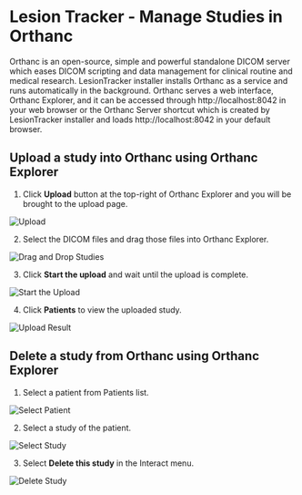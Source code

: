 # Lesion Tracker - Manage Studies in Orthanc
Orthanc is an open-source, simple and powerful standalone DICOM server which eases DICOM scripting and data management for clinical routine and medical research. LesionTracker installer installs Orthanc as a service and runs automatically in the background. Orthanc serves a web interface, Orthanc Explorer, and it can be accessed through http://localhost:8042 in your web browser or the Orthanc Server shortcut which is created by LesionTracker installer and loads http://localhost:8042 in your default browser.

## Upload a study into Orthanc using Orthanc Explorer

1. Click **Upload** button at the top-right of Orthanc Explorer and you will be brought to the upload page.

  ![Upload](../assets/img/LesionTracker/LT_Orthanc_Upload.png)

2. Select the DICOM files and drag those files into Orthanc Explorer.

  ![Drag and Drop Studies](../assets/img/LesionTracker/LT_Orthanc_Drag_and_Drop.png)

3. Click **Start the upload** and wait until the upload is complete.

  ![Start the Upload](../assets/img/LesionTracker/LT_Orthanc_Start_Upload.png)

4. Click **Patients** to view the uploaded study.

  ![Upload Result](../assets/img/LesionTracker/LT_Orthanc_Upload_Result.png)

## Delete a study from Orthanc using Orthanc Explorer

1. Select a patient from Patients list.

  ![Select Patient](../assets/img/LesionTracker/LT_Orthanc_Delete_Select_Patient.png)

2. Select a study of the patient.

  ![Select Study](../assets/img/LesionTracker/LT_Orthanc_Delete_Select_Study.png)

3. Select **Delete this study** in the Interact menu.

  ![Delete Study](../assets/img/LesionTracker/LT_Orthanc_Delete_Study.png)
